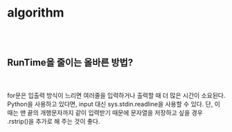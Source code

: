 # algorithm
<br><br>

<h2>RunTime을 줄이는 올바른 방법?</h2>
<br><br>
for문은 입출력 방식이 느리면 여러줄을 입력하거나 출력할 때 더 많은 시간이 소요된다.
Python을 사용하고 있다면, input 대신 sys.stdin.readline을 사용할 수 있다. 단, 이때는 맨 끝의 개행문자까지 같이 입력받기 때문에 문자열을 저장하고 싶을 경우 .rstrip()을 추가로 해 주는 것이 좋다.
